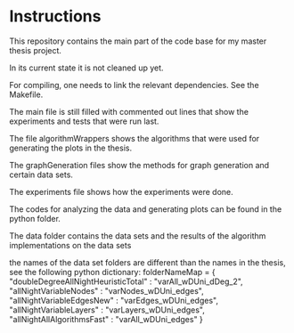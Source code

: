 # Instructions

This repository contains the main part of the code base for my master thesis project.

In its current state it is not cleaned up yet.

For compiling, one needs to link the relevant dependencies. See the Makefile.

The main file is still filled with commented out lines that show the experiments and tests that were run last.

The file algorithmWrappers shows the algorithms that were used for generating the plots in the thesis.

The graphGeneration files show the methods for graph generation and certain data sets.

The experiments file shows how the experiments were done.

The codes for analyzing the data and generating plots can be found in the python folder.

The data folder contains the data sets and the results of the algorithm implementations on the data sets

the names of the data set folders are different than the names in the thesis, see the following python dictionary:
folderNameMap = {
    "doubleDegreeAllNightHeuristicTotal" : "varAll_wDUni_dDeg_2",
    "allNightVariableNodes" : "varNodes_wDUni_edges",
    "allNightVariableEdgesNew" : "varEdges_wDUni_edges",
    "allNightVariableLayers" : "varLayers_wDUni_edges",
    "allNightAllAlgorithmsFast" : "varAll_wDUni_edges"
}










